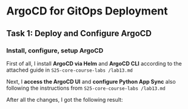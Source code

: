 # ArgoCD for GitOps Deployment

## Task 1: Deploy and Configure ArgoCD

### Install, configure, setup ArgoCD

First of all, I install **ArgoCD via Helm** and **ArgoCD CLI** according to the attached guide in `S25-core-course-labs
/lab13.md`

Next, I **access the ArgoCD UI** and **configure Python App Sync** also following the instructions from `S25-core-course-labs
/lab13.md`

After all the changes, I got the following result:

